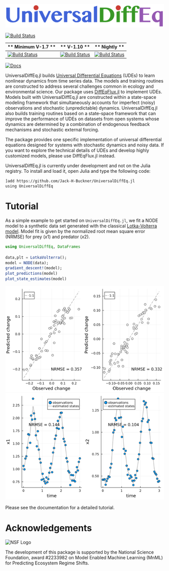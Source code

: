 <img alt="Package logo" width = "500px" src="README images/Package_logo.png" />

[![Build Status](https://github.com/jarroyoe/UniversalDiffEq.jl/actions/workflows/CI.yml/badge.svg?branch=main)](https://github.com/jarroyoe/UniversalDiffEq.jl/actions/workflows/CI.yml?query=branch%3Amain)

| ** Minimum V-1.7 ** | ** V-1.10 ** | ** Nightly ** |
|-----------------|---------------------|-------------------------|
| [![Build Status](https://github.com/jarroyoe/UniversalDiffEq.jl/actions/workflows/CI-V1-7.yml/badge.svg)](https://github.com/jarroyoe/UniversalDiffEq.jl/actions/workflows/CI-V1-7.yml) | [![Build Status](https://github.com/jarroyoe/UniversalDiffEq.jl/actions/workflows/CI-V1-10.yml/badge.svg)](https://github.com/jarroyoe/UniversalDiffEq.jl/actions/workflows/CI-V1-10.yml)| [![Build Status](https://github.com/jarroyoe/UniversalDiffEq.jl/actionsworkflows/CI-Nightly.yml/badge.svg)](https://github.com/jarroyoe/UniversalDiffEq.jl/actionsworkflows/CI-Nightly.yml)|


[![Docs](https://img.shields.io/badge/docs-dev-blue)](https://jack-h-buckner.github.io/UniversalDiffEq.jl/dev/)

UniversalDiffEq.jl builds [Universal Differential Equations](https://arxiv.org/abs/2001.04385) (UDEs) to learn nonlinear dynamics from time series data. The models and training routines are constructed to address several challenges common in ecology and environmental science. Our package uses [DiffEqFlux.jl](https://github.com/SciML/DiffEqFlux.jl) to implement UDEs. Models built with UniversalDiffEq.jl are constructed within a state-space modeling framework that simultaneously accounts for imperfect (noisy) observations and stochastic (unpredictable) dynamics. UniversalDiffEq.jl also builds training routines based on a state-space framework that can improve the performance of UDEs on datasets from open systems whose dynamics are determined by a combination of endogenous feedback mechanisms and stochastic external forcing.

The package provides one specific implementation of universal differential equations designed for systems with stochastic dynamics and noisy data. If you want to explore the technical details of UDEs and develop highly customized models, please use DiffEqFlux.jl instead.

UniversalDiffEq.jl is currently under development and not on the Julia registry. To install and load it, open Julia and type the following code:

```
]add https://github.com/Jack-H-Buckner/UniversalDiffEq.jl
using UniversalDiffEq
```

# Tutorial
As a simple example to get started on `UniversalDiffEq.jl`, we fit a NODE model to a synthetic data set generated with the classical [Lotka-Volterra model](https://en.wikipedia.org/wiki/Lotka%E2%80%93Volterra_equations). Model fit is given by the normalized root mean square error (NRMSE) for prey ($x1$) and predator ($x2$).

```julia
using UniversalDiffEq, DataFrames

data,plt = LotkaVolterra();
model = NODE(data);
gradient_descent!(model);
plot_predictions(model)
plot_state_estimates(model)
```

<img alt="Lotka-Volterra Predictions" width = "500px" src="README images/lotkaVolterra_example_predictions.png" />

<img alt="Lotka-Volterra States" width = "500px" src="README images/lotkaVolterra_example_states.png" />

Please see the documentation for a detailed tutorial.

# Acknowledgements
<img alt="NSF Logo" width="200px" src="README images/NSF_logo.png" />

The development of this package is supported by the National Science Foundation, award \#2233982 on Model Enabled Machine Learning (MnML) for Predicting Ecosystem Regime Shifts.
